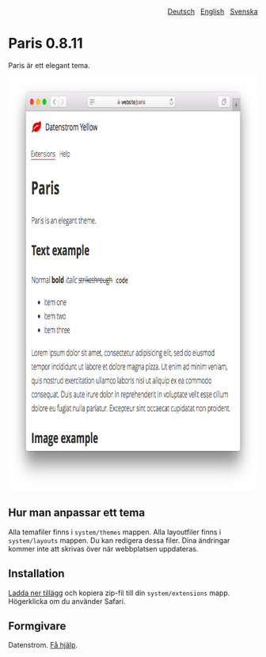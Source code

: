 <p align="right"><a href="README-de.md">Deutsch</a> &nbsp; <a href="README.md">English</a> &nbsp; <a href="README-sv.md">Svenska</a></p>

# Paris 0.8.11

Paris är ett elegant tema.

<p align="center"><img src="paris-screenshot.png?raw=true" width="795" height="836" alt="Skärmdump"></p>

## Hur man anpassar ett tema

Alla temafiler finns i `system/themes` mappen. Alla layoutfiler finns i `system/layouts` mappen. Du kan redigera dessa filer. Dina ändringar kommer inte att skrivas över när webbplatsen uppdateras.

## Installation

[Ladda ner tillägg](https://github.com/datenstrom/yellow-extensions/raw/master/zip/paris.zip) och kopiera zip-fil till din `system/extensions` mapp. Högerklicka om du använder Safari.

## Formgivare

Datenstrom. [Få hjälp](https://datenstrom.se/sv/yellow/help/).
